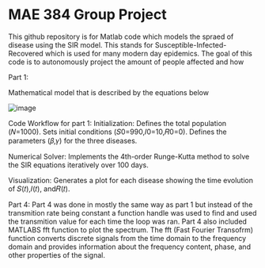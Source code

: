 # MAE 384 Group Project
 This github repository is for Matlab code which models the spraed of disease using the SIR model. This stands for Susceptible-Infected-Recovered which is used for many modern day epidemics. The goal of this code is to autonomously project the amount of people affected and how 

 
Part 1:

Mathematical model that is described by the equations below

![image](https://github.com/user-attachments/assets/f29d7841-237d-4007-b91a-c03a594f9939)

Code Workflow for part 1:
Initialization:
Defines the total population (𝑁=1000).
Sets initial conditions (𝑆0=990,𝐼0=10,𝑅0=0).
Defines the parameters (𝛽,𝛾) for the three diseases.

Numerical Solver:
Implements the 4th-order Runge-Kutta method to solve the SIR equations iteratively over 100 days.

Visualization:
Generates a plot for each disease showing the time evolution of 𝑆(𝑡),𝐼(𝑡), and𝑅(𝑡).


Part 4:
Part 4 was done in mostly the same way as part 1 but instead of the transmition rate being constant a function handle was used to find and used the transmition value for each time the loop was ran. Part 4 also included MATLABS fft function to plot the spectrum. The fft (Fast Fourier Transofrm) function converts discrete signals from the time domain to the frequency domain and provides information about the frequency content, phase, and other properties of the signal.
